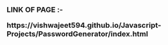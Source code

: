 <h3>LINK OF PAGE :- <p> https://vishwajeet594.github.io/Javascript-Projects/PasswordGenerator/index.html</p></h3>
